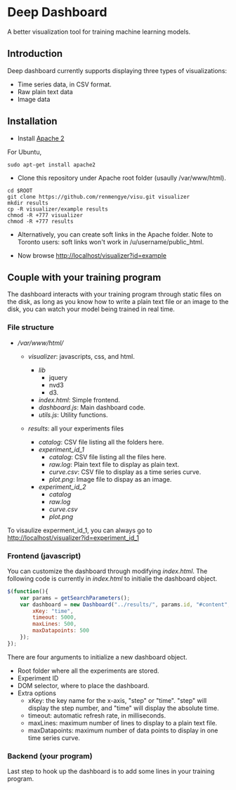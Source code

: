 # Deep Dashboard
A better visualization tool for training machine learning models.

## Introduction

Deep dashboard currently supports displaying three types of visualizations:
- Time series data, in CSV format.
- Raw plain text data
- Image data

## Installation

* Install [Apache 2](https://httpd.apache.org/docs/2.4/install.html)

For Ubuntu,
```shell
sudo apt-get install apache2
```

* Clone this repository under Apache root folder (usaully /var/www/html).
```shell
cd $ROOT
git clone https://github.com/renmengye/visu.git visualizer
mkdir results
cp -R visualizer/example results
chmod -R +777 visualizer
chmod -R +777 results
```

* Alternatively, you can create soft links in the Apache folder. Note to 
Toronto users: soft links won't work in /u/username/public_html.

* Now browse [http://localhost/visualizer?id=example](http://localhost/visualizer?id=example)

## Couple with your training program

The dashboard interacts with your training program through static files on the
disk, as long as you know how to write a plain text file or an image to the
disk, you can watch your model being trained in real time.

### File structure

- */var/www/html/*
    - *visualizer*: javascripts, css, and html.
        - *lib*
            - jquery
            - nvd3
            - d3.
        - *index.html*: Simple frontend.
        - *dashboard.js*: Main dashboard code.
        - *utils.js*: Utility functions.

    - *results*: all your experiments files
        - *catalog*: CSV file listing all the folders here.
        - *experiment_id_1*
            - *catalog*: CSV file listing all the files here.
            - *raw.log*: Plain text file to display as plain text.
            - *curve.csv*: CSV file to display as a time series curve.
            - *plot.png*: Image file to dispay as an image.
        - *experiment_id_2*
            - *catalog*
            - *raw.log*
            - *curve.csv*
            - *plot.png*

To visaulize experment_id_1, you can always go to [http://localhost/visualizer?id=experiment_id_1](http://localhost/visualizer?id=experiment_id_1)

### Frontend (javascript)

You can customize the dashboard through modifying *index.html*. The following
code is currently in *index.html* to initialie the dashboard object.

```javascript
$(function(){
    var params = getSearchParameters();
    var dashboard = new Dashboard("../results/", params.id, "#content", {
        xKey: "time",
        timeout: 5000,
        maxLines: 500,
        maxDatapoints: 500
    });
});
```

There are four arguments to initialize a new dashboard object.
- Root folder where all the experiments are stored.
- Experiment ID
- DOM selector, where to place the dashboard.
- Extra options
    - xKey: the key name for the x-axis, "step" or "time". "step" will display
    the step number, and "time" will display the absolute time.
    - timeout: automatic refresh rate, in milliseconds.
    - maxLines: maximum number of lines to display to a plain text file.
    - maxDatapoints: maximum number of data points to display in one time 
    series curve.

### Backend (your program)
Last step to hook up the dashboard is to add some lines in your training program.
